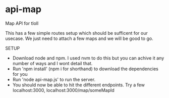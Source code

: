 # api-map
Map API for tloll

This has a few simple routes setup which should be sufficent for our usecase. 
We just need to attach a few maps and we will be good to go.

SETUP
- Download node and npm. I used nvm to do this but you can achive it any number of ways and I wont detail that. 
- Run 'npm install' (npm i for shorthand) to download the dependencies for you
- Run 'node api-map.js' to run the server. 
- You should now be able to hit the different endpoints. Try a few localhost:3000, localhost:3000/map/someMapId 




